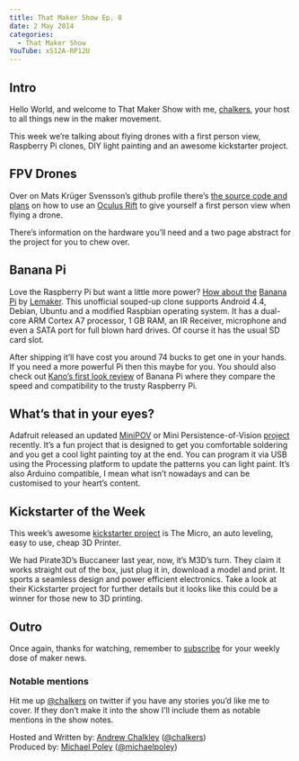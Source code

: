 ```yaml
---
title: That Maker Show Ep. 8
date: 2 May 2014
categories: 
  - That Maker Show
YouTube: xS12A-RP12U
---
```

## Intro

Hello World, and welcome to That Maker Show with me, [chalkers](https://twitter.com/chalkers), your host to all things new in the maker movement.

This week we’re talking about flying drones with a first person view, Raspberry Pi clones, DIY light painting and an awesome kickstarter project.

## FPV Drones

Over on Mats Krüger Svensson’s github profile there’s [the source code and plans](https://github.com/Matsemann/oculus-fpv) on how to use an [Oculus Rift](http://oculusvr.com) to give yourself a first person view when flying a drone.

There’s information on the hardware you’ll need and a two page abstract for the project for you to chew over.

## Banana Pi

Love the Raspberry Pi but want a little more power? [How about the](http://www.zdnet.com/banana-pi-the-next-generation-of-single-board-computers-7000028790/) [Banana Pi](http://www.bananapi.org/) by [Lemaker](http://www.lemaker.org/). This unofficial souped-up clone supports Android 4.4, Debian, Ubuntu and a modified Raspbian operating system. It has a dual-core ARM Cortex A7 processor, 1 GB RAM, an IR Receiver, microphone and even a SATA port for full blown hard drives. Of course it has the usual SD card slot.

After shipping it’ll have cost you around 74 bucks to get one in your hands. If you need a more powerful Pi then this maybe for you. You should also check out [Kano’s first look review](http://www.youtube.com/watch?v=D5pOiAMnUnw) of Banana Pi where they compare the speed and compatibility to the trusty Raspberry Pi.


## What’s that in your eyes?

Adafruit released an updated [MiniPOV](http://www.adafruit.com/products/1776) or Mini Persistence-of-Vision [project](https://learn.adafruit.com/minipov4-diy-full-color-persistence-of-vision-light-painting-kit/) recently. It’s a fun project that is designed to get you comfortable soldering and you get a cool light painting toy at the end. You can program it via USB using the Processing platform to update the patterns you can light paint. It’s also Arduino compatible, I mean what isn’t nowadays and can be customised to your heart’s content. 

## Kickstarter of the Week

This week’s awesome [kickstarter project](https://www.kickstarter.com/projects/m3d/the-micro-the-first-truly-consumer-3d-printer) is The Micro, an auto leveling, easy to use, cheap 3D Printer.

We had Pirate3D’s Buccaneer last year, now, it’s M3D’s turn. They claim it works straight out of the box, just plug it in, download a model and print. It sports a seamless design and power efficient electronics. Take a look at their Kickstarter project for further details but it looks like this could be a winner for those new to 3D printing.

## Outro

Once again, thanks for watching, remember to [subscribe](http://www.youtube.com/user/thatmakershow) for your weekly dose of maker news. 

### Notable mentions
Hit me up [@chalkers](https://twitter.com/chalkers) on twitter if you have any stories you’d like me to cover. If they don’t make it into the show I’ll include them as notable mentions in the show notes.

Hosted and Written by: [Andrew Chalkley](http://forefront.io) ([@chalkers](https://twitter.com/chalkers))  
Produced by: [Michael Poley](http://michaelpoley.com) ([@michaelpoley](https://twitter.com/michaelpoley))